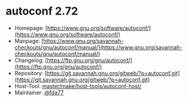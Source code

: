 # autoconf 2.72
  - Homepage: [https://www.gnu.org/software/autoconf/](https://www.gnu.org/software/autoconf/)
  - Manpage: [https://www.gnu.org/savannah-checkouts/gnu/autoconf/manual/](https://www.gnu.org/savannah-checkouts/gnu/autoconf/manual/)
  - Changelog: [https://ftp.gnu.org/gnu/autoconf/](https://ftp.gnu.org/gnu/autoconf/)
  - Repository: [https://git.savannah.gnu.org/gitweb/?p=autoconf.git](https://git.savannah.gnu.org/gitweb/?p=autoconf.git)
  - Host-Tool: [master/make/host-tools/autoconf-host/](https://github.com/Freetz-NG/freetz-ng/tree/master/make/host-tools/autoconf-host/)
  - Maintainer: [@fda77](https://github.com/fda77)

